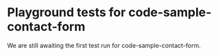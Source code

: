 # Playground tests for code-sample-contact-form
We are still awaiting the first test run for code-sample-contact-form.
